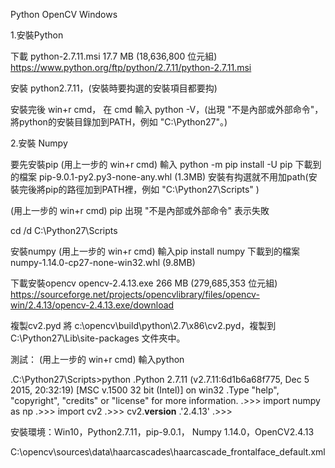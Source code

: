 Python OpenCV Windows



1.安裝Python

  下載 python-2.7.11.msi 17.7 MB (18,636,800 位元組)
  https://www.python.org/ftp/python/2.7.11/python-2.7.11.msi

  安裝 python2.7.11，(安裝時要抅選的安裝項目都要抅)

  安裝完後 win+r cmd，
  在 cmd 輸入 python -V，(出現 "不是內部或外部命令"，將python的安裝目錄加到PATH，例如 "C:\Python27"。)

2.安裝 Numpy

  要先安裝pip
  (用上一步的 win+r cmd)
  輸入 python -m pip install -U pip 
  下載到的檔案 pip-9.0.1-py2.py3-none-any.whl (1.3MB)
  安裝有抅選就不用加path(安裝完後將pip的路徑加到PATH裡，例如 "C:\Python27\Scripts" )

  (用上一步的 win+r cmd) 
  pip 出現 "不是內部或外部命令" 表示失敗
  
  cd /d C:\Python27\Scripts


  安裝numpy
  (用上一步的 win+r cmd)
  輸入pip install numpy 
  下載到的檔案 numpy-1.14.0-cp27-none-win32.whl (9.8MB)

下載安裝opencv 
opencv-2.4.13.exe 266 MB (279,685,353 位元組)
https://sourceforge.net/projects/opencvlibrary/files/opencv-win/2.4.13/opencv-2.4.13.exe/download

複製cv2.pyd 
將 c:\opencv\build\python\2.7\x86\cv2.pyd，複製到 C:\Python27\Lib\site-packages 文件夾中。

測試：
(用上一步的 win+r cmd)
  輸入python
  
.C:\Python27\Scripts>python
.Python 2.7.11 (v2.7.11:6d1b6a68f775, Dec  5 2015, 20:32:19) [MSC v.1500 32 bit (Intel)] on win32
.Type "help", "copyright", "credits" or "license" for more information.
.>>> import numpy as np
.>>> import cv2
.>>> cv2.__version__
.'2.4.13'
.>>>





安裝環境：Win10，Python2.7.11，pip-9.0.1， Numpy 1.14.0，OpenCV2.4.13



C:\opencv\sources\data\haarcascades\haarcascade_frontalface_default.xml
